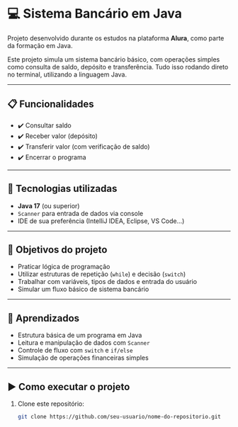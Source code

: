 # 💻 Sistema Bancário em Java

Projeto desenvolvido durante os estudos na plataforma **Alura**, como parte da formação em Java.

Este projeto simula um sistema bancário básico, com operações simples como consulta de saldo, depósito e transferência. Tudo isso rodando direto no terminal, utilizando a linguagem Java.

---

## 📋 Funcionalidades

- ✔️ Consultar saldo  
- ✔️ Receber valor (depósito)  
- ✔️ Transferir valor (com verificação de saldo)  
- ✔️ Encerrar o programa

---

## 🚀 Tecnologias utilizadas

- **Java 17** (ou superior)
- `Scanner` para entrada de dados via console
- IDE de sua preferência (IntelliJ IDEA, Eclipse, VS Code...)

---

## 🎯 Objetivos do projeto

- Praticar lógica de programação
- Utilizar estruturas de repetição (`while`) e decisão (`switch`)
- Trabalhar com variáveis, tipos de dados e entrada do usuário
- Simular um fluxo básico de sistema bancário

---

## 🧠 Aprendizados

- Estrutura básica de um programa em Java  
- Leitura e manipulação de dados com `Scanner`  
- Controle de fluxo com `switch` e `if/else`  
- Simulação de operações financeiras simples  

---

## ▶️ Como executar o projeto

1. Clone este repositório:
   ```bash
   git clone https://github.com/seu-usuario/nome-do-repositorio.git



